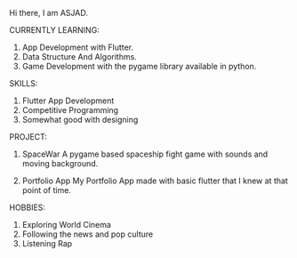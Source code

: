 Hi there, I am ASJAD.

CURRENTLY LEARNING:

1) App Development with Flutter.
2) Data Structure And Algorithms.
3) Game Development with the pygame library available in python.

SKILLS:

1) Flutter App Development
2) Competitive Programming
3) Somewhat good with designing

PROJECT:

1) SpaceWar
    A pygame based spaceship fight game with sounds and moving background.
    
2) Portfolio App
    My Portfolio App made with basic flutter that I knew at that point of time.
    
HOBBIES:

1) Exploring World Cinema
2) Following the news and pop culture
3) Listening Rap

